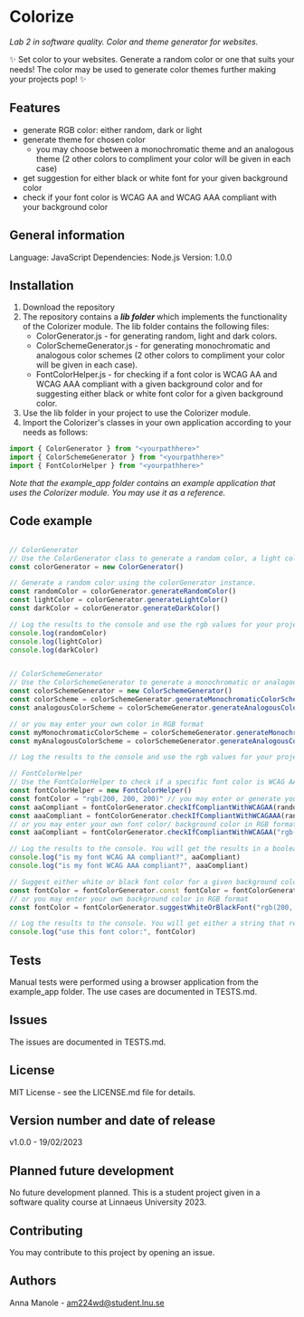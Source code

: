 # Colorize
_Lab 2 in software quality. Color and theme generator for websites._

✨ Set color to your websites. Generate a random color or one that suits your needs! The color may be used to generate color themes further making your projects pop! ✨

## Features
- generate RGB color: either random, dark or light
- generate theme for chosen color
  - you may choose between a monochromatic theme and an analogous theme (2 other colors to compliment your color will be given in each case)
- get suggestion for either black or white font for your given background color
- check if your font color is WCAG AA and WCAG AAA compliant with your background color

## General information
Language: JavaScript
Dependencies: Node.js
Version: 1.0.0

## Installation
1. Download the repository
2. The repository contains a ***lib folder*** which implements the functionality of the Colorizer module. The lib folder contains the following files:
    - ColorGenerator.js - for generating random, light and dark colors.
    - ColorSchemeGenerator.js - for generating monochromatic and analogous color schemes (2 other colors to compliment your color will be given in each case).
    - FontColorHelper.js - for checking if a font color is WCAG AA and WCAG AAA compliant with a given background color and for suggesting either black or white font color for a given background color.
3. Use the lib folder in your project to use the Colorizer module.
4. Import the Colorizer's classes in your own application according to your needs as follows:
```javascript
import { ColorGenerator } from "<yourpathhere>"
import { ColorSchemeGenerator } from "<yourpathhere>"
import { FontColorHelper } from "<yourpathhere>"
```

_Note that the example_app folder contains an example application that uses the Colorizer module. You may use it as a reference._


## Code example
```javascript

// ColorGenerator
// Use the ColorGenerator class to generate a random color, a light color or a dark color.
const colorGenerator = new ColorGenerator()

// Generate a random color using the colorGenerator instance.
const randomColor = colorGenerator.generateRandomColor()
const lightColor = colorGenerator.generateLightColor()
const darkColor = colorGenerator.generateDarkColor()

// Log the results to the console and use the rgb values for your project. The results will be in the following format: "rgb(0, 0, 0)", string.
console.log(randomColor)
console.log(lightColor)
console.log(darkColor)


// ColorSchemeGenerator
// Use the ColorSchemeGenerator to generate a monochromatic or analogous color scheme for a given color.
const colorSchemeGenerator = new ColorSchemeGenerator()
const colorScheme = colorSchemeGenerator.generateMonochromaticColorScheme(darkColor)
const analogousColorScheme = colorSchemeGenerator.generateAnalogousColorScheme(lightColor)

// or you may enter your own color in RGB format
const myMonochromaticColorScheme = colorSchemeGenerator.generateMonochromaticColorScheme("rgb(200, 100, 0)")
const myAnalogousColorScheme = colorSchemeGenerator.generateAnalogousColorScheme("rgb(200, 100, 0)")

// Log the results to the console and use the rgb values for your project. The results will be displayed in an array of strings format: ["rgb(0, 0, 0)", "rgb(0, 0, 0)"]. Your color will not be included in the array, only the 2 other colors that were generated to compliment it.

// FontColorHelper
// Use the FontColorHelper to check if a specific font color is WCAG AA and WCAG AAA compliant with a specific background color.
const fontColorHelper = new FontColorHelper()
const fontColor = "rgb(200, 200, 200)" // you may enter or generate your own font color here in RGB format
const aaCompliant = fontColorGenerator.checkIfCompliantWithWCAGAA(randomColor, fontColor)
const aaaCompliant = fontColorGenerator.checkIfCompliantWithWCAGAAA(randomColor, fontColor)
// or you may enter your own font color/ background color in RGB format
const aaCompliant = fontColorGenerator.checkIfCompliantWithWCAGAA("rgb(200, 100, 0)", "rgb(200, 200, 200)")

// Log the results to the console. You will get the results in a boolean format: true or false. Either your font color is compliant with the background color or it is not.
console.log("is my font WCAG AA compliant?", aaCompliant)
console.log("is my font WCAG AAA compliant?", aaaCompliant)

// Suggest either white or black font color for a given background color.
const fontColor = fontColorGenerator.const fontColor = fontColorGenerator.suggestWhiteOrBlackFont(randomColor)
// or you may enter your own background color in RGB format
const fontColor = fontColorGenerator.suggestWhiteOrBlackFont("rgb(200, 100, 0)")

// Log the results to the console. You will get either a string that represents rgb white or rgb black. 
console.log("use this font color:", fontColor)

```

## Tests
Manual tests were performed using a browser application from the example_app folder. The use cases are documented in TESTS.md.

## Issues
The issues are documented in TESTS.md.

## License
MIT License - see the LICENSE.md file for details.

## Version number and date of release
v1.0.0 - 19/02/2023

## Planned future development
No future development planned. This is a student project given in a software quality course at Linnaeus University 2023.

## Contributing
You may contribute to this project by opening an issue.

## Authors
Anna Manole - am224wd@student.lnu.se

